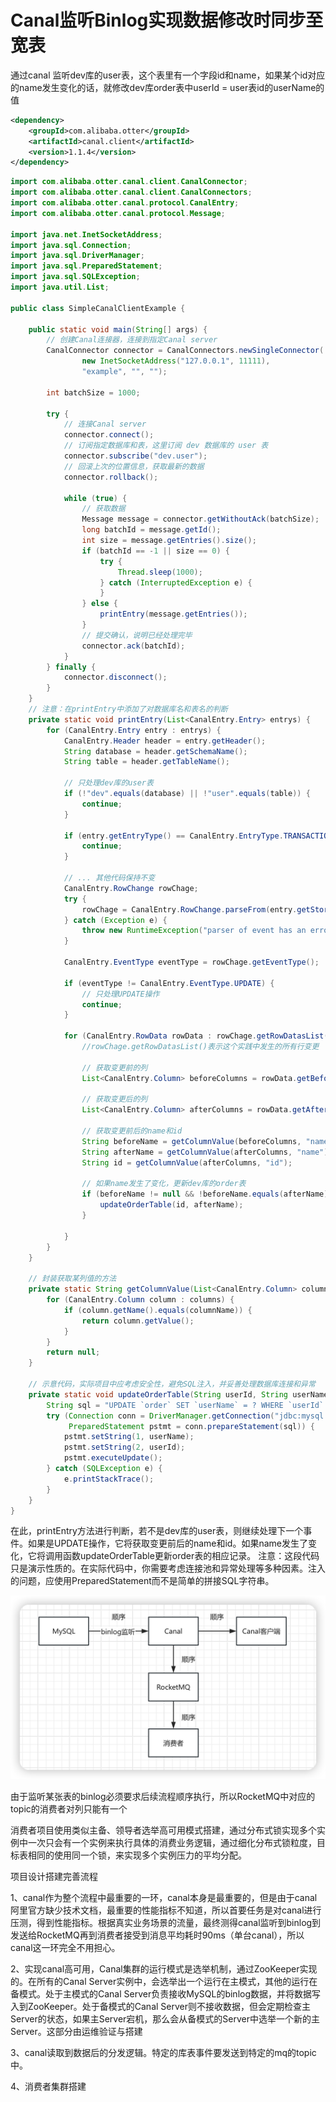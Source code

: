 # Canal监听Binlog实现数据修改时同步至宽表

通过canal 监听dev库的user表，这个表里有一个字段id和name，如果某个id对应的name发生变化的话，就修改dev库order表中userId = user表id的userName的值

```xml
<dependency>
    <groupId>com.alibaba.otter</groupId>
    <artifactId>canal.client</artifactId>
    <version>1.1.4</version>
</dependency>
```

```java
import com.alibaba.otter.canal.client.CanalConnector;
import com.alibaba.otter.canal.client.CanalConnectors;
import com.alibaba.otter.canal.protocol.CanalEntry;
import com.alibaba.otter.canal.protocol.Message;

import java.net.InetSocketAddress;
import java.sql.Connection;
import java.sql.DriverManager;
import java.sql.PreparedStatement;
import java.sql.SQLException;
import java.util.List;

public class SimpleCanalClientExample {

    public static void main(String[] args) {
        // 创建Canal连接器，连接到指定Canal server
        CanalConnector connector = CanalConnectors.newSingleConnector(
                new InetSocketAddress("127.0.0.1", 11111),
                "example", "", "");

        int batchSize = 1000;

        try {
            // 连接Canal server
            connector.connect();
            // 订阅指定数据库和表，这里订阅 dev 数据库的 user 表
            connector.subscribe("dev.user");
            // 回滚上次的位置信息，获取最新的数据
            connector.rollback();

            while (true) {
                // 获取数据
                Message message = connector.getWithoutAck(batchSize);
                long batchId = message.getId();
                int size = message.getEntries().size();
                if (batchId == -1 || size == 0) {
                    try {
                        Thread.sleep(1000);
                    } catch (InterruptedException e) {
                    }   
                } else {
                    printEntry(message.getEntries());
                }
                // 提交确认，说明已经处理完毕
                connector.ack(batchId);
            }
        } finally {
            connector.disconnect();
        }
    }
    // 注意：在printEntry中添加了对数据库名和表名的判断
    private static void printEntry(List<CanalEntry.Entry> entrys) {
        for (CanalEntry.Entry entry : entrys) {
            CanalEntry.Header header = entry.getHeader();
            String database = header.getSchemaName();
            String table = header.getTableName();

            // 只处理dev库的user表
            if (!"dev".equals(database) || !"user".equals(table)) {
                continue;
            }

            if (entry.getEntryType() == CanalEntry.EntryType.TRANSACTIONBEGIN || entry.getEntryType() == CanalEntry.EntryType.TRANSACTIONEND) {
                continue;
            }

            // ... 其他代码保持不变
            CanalEntry.RowChange rowChage;
            try {
                rowChage = CanalEntry.RowChange.parseFrom(entry.getStoreValue());
            } catch (Exception e) {
                throw new RuntimeException("parser of event has an error, data:" + entry.toString(), e);
            }

            CanalEntry.EventType eventType = rowChage.getEventType();

            if (eventType != CanalEntry.EventType.UPDATE) {
                // 只处理UPDATE操作
                continue;
            }

            for (CanalEntry.RowData rowData : rowChage.getRowDatasList()) {
                //rowChage.getRowDatasList()表示这个实践中发生的所有行变更

                // 获取变更前的列
                List<CanalEntry.Column> beforeColumns = rowData.getBeforeColumnsList();

                // 获取变更后的列
                List<CanalEntry.Column> afterColumns = rowData.getAfterColumnsList();

                // 获取变更前后的name和id
                String beforeName = getColumnValue(beforeColumns, "name");
                String afterName = getColumnValue(afterColumns, "name");
                String id = getColumnValue(afterColumns, "id");

                // 如果name发生了变化，更新dev库的order表
                if (beforeName != null && !beforeName.equals(afterName)) {
                    updateOrderTable(id, afterName);
                }

            }
        }
    }

    // 封装获取某列值的方法
    private static String getColumnValue(List<CanalEntry.Column> columns, String columnName) {
        for (CanalEntry.Column column : columns) {
            if (column.getName().equals(columnName)) {
                return column.getValue();
            }
        }
        return null;
    }

    // 示意代码，实际项目中应考虑安全性，避免SQL注入，并妥善处理数据库连接和异常
    private static void updateOrderTable(String userId, String userName) {
        String sql = "UPDATE `order` SET `userName` = ? WHERE `userId` = ?";
        try (Connection conn = DriverManager.getConnection("jdbc:mysql://localhost:3306/dev", "username", "password");
             PreparedStatement pstmt = conn.prepareStatement(sql)) {
            pstmt.setString(1, userName);
            pstmt.setString(2, userId);
            pstmt.executeUpdate();
        } catch (SQLException e) {
            e.printStackTrace();
        }
    }
}
```

在此，printEntry方法进行判断，若不是dev库的user表，则继续处理下一个事件。如果是UPDATE操作，它将获取变更前后的name和id。如果name发生了变化，它将调用函数updateOrderTable更新order表的相应记录。
注意：这段代码只是演示性质的。在实际代码中，你需要考虑连接池和异常处理等多种因素。注入的问题，应使用PreparedStatement而不是简单的拼接SQL字符串。



![image-20240716150923951](image/image-20240716150923951.png)

由于监听某张表的binlog必须要求后续流程顺序执行，所以RocketMQ中对应的topic的消费者对列只能有一个

消费者项目使用类似主备、领导者选举高可用模式搭建，通过分布式锁实现多个实例中一次只会有一个实例来执行具体的消费业务逻辑，通过细化分布式锁粒度，目标表相同的使用同一个锁，来实现多个实例压力的平均分配。



项目设计搭建完善流程

1、canal作为整个流程中最重要的一环，canal本身是最重要的，但是由于canal 阿里官方缺少技术文档，最重要的性能指标不知道，所以首要任务是对canal进行压测，得到性能指标。根据真实业务场景的流量，最终测得canal监听到binlog到发送给RocketMQ再到消费者接受到消息平均耗时90ms（单台canal），所以canal这一环完全不用担心。

2、实现canal高可用，Canal集群的运行模式是选举机制，通过ZooKeeper实现的。在所有的Canal Server实例中，会选举出一个运行在主模式，其他的运行在备模式。处于主模式的Canal Server负责接收MySQL的binlog数据，并将数据写入到ZooKeeper。处于备模式的Canal Server则不接收数据，但会定期检查主Server的状态，如果主Server宕机，那么会从备模式的Server中选举一个新的主Server。这部分由运维验证与搭建

3、canal读取到数据后的分发逻辑。特定的库表事件要发送到特定的mq的topic中。

4、消费者集群搭建

